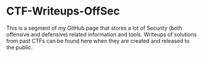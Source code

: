 # CTF-Writeups-OffSec

This is a segment of my GitHub page that stores a lot of Security (both offensive and defensive) related information and tools.
Writeups of solutions from past CTFs can be found here when they are created and released to the public.
